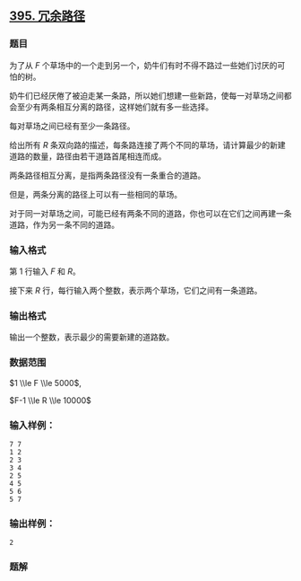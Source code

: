 ## [395\. 冗余路径](https://www.acwing.com/problem/content/397/)

### 题目

为了从 $F$ 个草场中的一个走到另一个，奶牛们有时不得不路过一些她们讨厌的可怕的树。

奶牛们已经厌倦了被迫走某一条路，所以她们想建一些新路，使每一对草场之间都会至少有两条相互分离的路径，这样她们就有多一些选择。

每对草场之间已经有至少一条路径。

给出所有 $R$ 条双向路的描述，每条路连接了两个不同的草场，请计算最少的新建道路的数量，路径由若干道路首尾相连而成。

两条路径相互分离，是指两条路径没有一条重合的道路。

但是，两条分离的路径上可以有一些相同的草场。

对于同一对草场之间，可能已经有两条不同的道路，你也可以在它们之间再建一条道路，作为另一条不同的道路。

### 输入格式

第 $1$ 行输入 $F$ 和 $R$。

接下来 $R$ 行，每行输入两个整数，表示两个草场，它们之间有一条道路。

### 输出格式

输出一个整数，表示最少的需要新建的道路数。

### 数据范围

$1 \\le F \\le 5000$,

$F-1 \\le R \\le 10000$

### 输入样例：

```
7 7
1 2
2 3
3 4
2 5
4 5
5 6
5 7
```

### 输出样例：

```
2
```

### 题解

